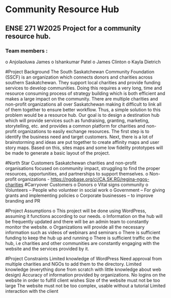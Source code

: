 # Community Resource Hub
## ENSE 271 W2025 Project for a community resource hub. 

### Team members : 
o  Anjolaoluwa James
o  Ishankumar Patel
o  James Clinton
o  Kayla Dietrich

#Project Background
The South Saskatchewan Community Foundation (SSCF) is an organization which connects donors and charities across southern Saskatchewan. They support local charities and provide funding services to develop communities.  Doing this requires a very long, time and resource consuming process of strategy building which is both efficient and makes a large impact on the community. There are multiple charities and non-profit organizations all over Saskatchewan making it difficult to link all of them together to ensure better workflow. Thus, a simple solution to this problem would be a resource hub.
Our goal is to design a destination hub which will provide services such as fundraising, granting, marketing, storytelling, etc. and provides a common platform for charities and non-profit organizations to easily exchange resources. The first step is to identify the business need and target customers. Next, there is a lot of brainstorming and ideas are put together to create affinity maps and user story maps. Based on this, sites maps and some low fidelity prototypes will be made to generate a basic layout of the project. 

#North Star Customers
Saskatchewan charities and non-profit organisations focused on community impact, struggling to find the proper resources, opportunities, and partnerships to support themselves.
o   Non-profit organizations - https://ngobase.org/ci/CA.SK.RG/regina-ngos-charities
#Carryover Customers 
o   Donors
o   Vital signs community
o   Volunteers – People who volunteer in social work
o   Government – For giving grants and implementing policies
o   Corporate businesses – to improve branding and PR





#Project Assumptions
o   This project will be done using WordPress, assuming it functions according to our needs.
o   Information on the hub will be frequently updated and there will be an admin team to constantly monitor the website.
o   Organizations will provide all the necessary information such as videos of webinars and seminars
o   There is sufficient funding to keep the hub up and running
o   There is sufficient traffic on the hub, i.e charities and other communities are constantly engaging with the website and the services provided by it.

#Project Constraints
Limited knowledge of WordPress
Need approval from multiple charities and NGOs to add them to the directory.
Limited knowledge (everything done from scratch with little knowledge about web design)
Accuracy of information provided by organizations. 
No logins on the website in order to fulfill client wishes
Size of the website must not be too large
The website must not be too complex, usable without a tutorial
Limited interaction with the client 
